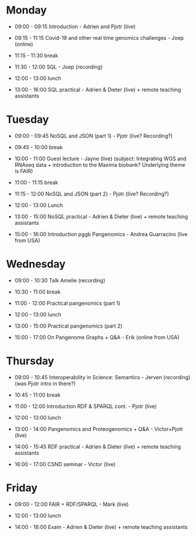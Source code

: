 # Monday

- 09:00 - 09:15 Introduction - Adrien and Pjotr (live)
- 09:15 - 11:15 Covid-19 and other real time genomics challenges - Joep (online)
- 11:15 - 11:30 break
- 11:30 - 12:00 SQL - Joep (recording)

- 12:00 - 13:00 lunch
- 13:00 - 16:00 SQL practical - Adrien & Dieter (live) + remote teaching assistants

# Tuesday

- 09:00 - 09:45 NoSQL and JSON (part 1) - Pjotr (live? Recording?)
- 09:45 - 10:00 break
- 10:00 - 11:00 Guest lecture - Jayne (live) (subject: Integrating WGS and RNAseq data + introduction to the Maxima biobank? Underlying theme is FAIR)
- 11:00 - 11:15 break
- 11:15 - 12:00 NoSQL and JSON (part 2) - Pjotr (live? Recording?)

- 12:00 - 13:00 Lunch
- 13:00 - 15:00 NoSQL practical - Adrien & Dieter (live) + remote teaching assistants
- 15:00 - 16:00 Introduction pggb Pangenomics - Andrea Guarracino (live from USA)

# Wednesday

- 09:00 - 10:30 Talk Amelie (recording)
- 10:30 - 11:00 break
- 11:00 - 12:00 Practical pangenomics (part 1)

- 12:00 - 13:00 lunch
- 13:00 - 15:00 Practical pangenomics (part 2)
- 15:00 - 17:00 On Pangenome Graphs + Q&A - Erik (online from USA)

# Thursday

- 09:00 - 10:45 Interoperability in Science: Semantics - Jerven (recording)
                (was Pjotr intro in there?)
- 10:45 - 11:00 break
- 11:00 - 12:00 Introduction RDF & SPARQL cont. - Pjotr (live)
- 12:00 - 13:00 lunch

- 13:00 - 14:00 Pangenomics and Proteogenomics + Q&A - Victor+Pjotr (live)
- 14:00 - 15:45 RDF practical - Adrien & Dieter (live) + remote teaching assistants
- 16:00 - 17:00 CSND seminar - Victor (live)

# Friday

- 09:00 - 12:00 FAIR + RDF/SPARQL - Mark (live)

- 12:00 - 13:00 lunch
- 14:00 - 16:00 Exam - Adrien & Dieter (live) + remote teaching assistants
